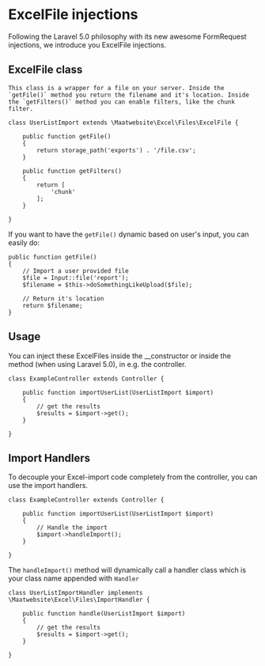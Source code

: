 # ExcelFile injections

Following the Laravel 5.0 philosophy with its new awesome FormRequest injections, we introduce you ExcelFile injections.

## ExcelFile class

    This class is a wrapper for a file on your server. Inside the `getFile()` method you return the filename and it's location. Inside the `getFilters()` method you can enable filters, like the chunk filter.

    class UserListImport extends \Maatwebsite\Excel\Files\ExcelFile {

        public function getFile()
        {
            return storage_path('exports') . '/file.csv';
        }

        public function getFilters()
        {
            return [
                'chunk'
            ];
        }

    }

If you want to have the `getFile()` dynamic based on user's input, you can easily do:

    public function getFile()
    {
        // Import a user provided file
        $file = Input::file('report');
        $filename = $this->doSomethingLikeUpload($file);

        // Return it's location
        return $filename;
    }

## Usage

You can inject these ExcelFiles inside the __constructor or inside the method (when using Laravel 5.0), in e.g. the controller.

    class ExampleController extends Controller {

        public function importUserList(UserListImport $import)
        {
            // get the results
            $results = $import->get();
        }

    }

## Import Handlers

To decouple your Excel-import code completely from the controller, you can use the import handlers.

    class ExampleController extends Controller {

        public function importUserList(UserListImport $import)
        {
            // Handle the import
            $import->handleImport();
        }

    }

The `handleImport()` method will dynamically call a handler class which is your class name appended with `Handler`

    class UserListImportHandler implements \Maatwebsite\Excel\Files\ImportHandler {

        public function handle(UserListImport $import)
        {
            // get the results
            $results = $import->get();
        }

    }